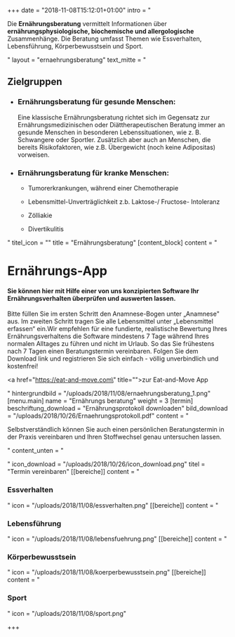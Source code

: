 +++
date = "2018-11-08T15:12:01+01:00"
intro = "<p>Die <strong>Ernährungsberatung</strong> vermittelt Informationen über <strong>ernährungsphysiologische, biochemische und allergologische</strong> Zusammenhänge. Die Beratung umfasst Themen wie Essverhalten, Lebensführung, Körperbewusstsein und Sport.</p>"
layout = "ernaehrungsberatung"
text_mitte = "<h2>Zielgruppen</h2><ul><li><h3>Ernährungsberatung für gesunde Menschen:</h3><p>Eine klassische Ernährungsberatung richtet sich im Gegensatz zur Ernährungsmedizinischen oder Diättherapeutischen Beratung immer an gesunde Menschen in besonderen Lebenssituationen, wie z. B. Schwangere oder Sportler. Zusätzlich aber auch an Menschen, die bereits Risikofaktoren, wie z.B. Übergewicht (noch keine Adipositas) vorweisen.</p></li><li><h3>Ernährungsberatung für kranke Menschen:</h3><ul><li><p>Tumorerkrankungen, während einer Chemotherapie</p></li><li><p>Lebensmittel-Unverträglichkeit z.b. Laktose-/ Fructose- Intoleranz</p></li><li><p>Zölliakie </p></li><li><p>Divertikulitis</p></li></ul></li></ul>"
titel_icon = ""
title = "Ernährungsberatung"
[content_block]
content = "<h1><strong>Ernährungs-App</strong></h1><h4>Sie können hier mit Hilfe einer von uns konzipierten Software Ihr Ernährungsverhalten überprüfen und auswerten lassen.</h4><p>Bitte füllen Sie im ersten Schritt den Anamnese-Bogen unter „Anamnese\" aus. Im zweiten Schritt tragen Sie alle Lebensmittel unter „Lebensmittel erfassen“ ein.Wir empfehlen für eine fundierte, realistische Bewertung Ihres Ernährungsverhaltens die Software mindestens 7 Tage während Ihres normalen Alltages zu führen und nicht im Urlaub. So das Sie frühestens nach 7 Tagen einen Beratungstermin vereinbaren. Folgen Sie dem Download link und registrieren Sie sich einfach - völlig unverbindlich und kostenfrei!</p><p></p><p><a href=\"https://eat-and-move.com\" title=\"\">zur Eat-and-Move App</a></p>"
hintergrundbild = "/uploads/2018/11/08/ernaehrungsberatung_1.png"
[menu.main]
name = "Ernährungs beratung"
weight = 3
[termin]
beschriftung_download = "Ernährungsprotokoll downloaden"
bild_download = "/uploads/2018/10/26/Ernaehrungsprotokoll.pdf"
content = "<p>Selbstverständlich können Sie auch einen persönlichen Beratungstermin in der Praxis vereinbaren und Ihren Stoffwechsel genau untersuchen lassen.</p>"
content_unten = "<p></p>"
icon_download = "/uploads/2018/10/26/icon_download.png"
titel = "Termin vereinbaren"
[[bereiche]]
content = "<h3>Essverhalten</h3>"
icon = "/uploads/2018/11/08/essverhalten.png"
[[bereiche]]
content = "<h3>Lebensführung</h3>"
icon = "/uploads/2018/11/08/lebensfuehrung.png"
[[bereiche]]
content = "<h3>Körperbewusstsein</h3>"
icon = "/uploads/2018/11/08/koerperbewusstsein.png"
[[bereiche]]
content = "<h3>Sport</h3>"
icon = "/uploads/2018/11/08/sport.png"

+++
